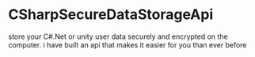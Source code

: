 # CSharpSecureDataStorageApi
store your C#.Net or unity user data securely and encrypted on the computer. i have built an api that makes it easier for you than ever before 
